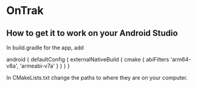 # OnTrak

## How to get it to work on your Android Studio

In build.gradle for the app, add 

android {
    defaultConfig {
        externalNativeBuild {
            cmake {
                abiFilters 'arm64-v8a', 'armeabi-v7a'
            }
        }
    }
}

In CMakeLists.txt change the paths to where they are on your computer.
